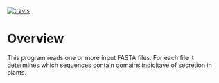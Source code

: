 [![travis](https://travis-ci.org/lonsbio/LSPfam.svg?branch=master)](https://travis-ci.org/lonsbio/LSPfam)

# Overview 

This program reads one or more input FASTA files. For each file it determines which sequences contain domains indicitave of secretion in plants. 

